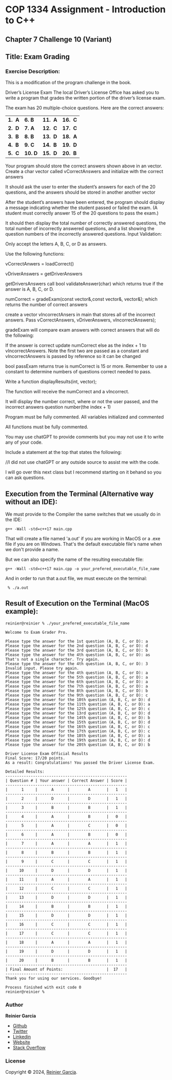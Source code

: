 # COP 1334 Assignment - Introduction to C++

## Chapter 7 Challenge 10 (Variant)

## Title: Exam Grading

### Exercise Description:

This is a modification of the program challenge in the book.

Driver’s License Exam The local Driver’s License Office has asked you to write a program that grades the written portion of the driver’s license exam.

The exam has 20 multiple-choice questions. Here are the correct answers:

|           |           |            |            |
|-----------|-----------|------------|------------|
| **1.  A** | **6. B**  | **11.  A** | **16.  C** |
| **2.  D** | **7. A**  | **12.  C** | **17.  C** |
| **3.  B** | **8. B**  | **13.  D** | **18.  A** |
| **4.  B** | **9. C**  | **14.  B** | **19.  D** |
| **5.  C** | **10. D** | **15.  D** | **20.  B** |

Your program should store the correct answers shown above in an vector. Create a char vector called vCorrectAnswers and initialize with the correct answers

It should ask the user to enter the student’s answers for each of the 20 questions, and the answers should be stored in another another vector<char>

After the student’s answers have been entered, the program should display a message indicating whether the student passed or failed the exam. (A student must correctly answer 15 of the 20 questions to pass the exam.)

It should then display the total number of correctly answered questions, the total number of incorrectly answered questions, and a list showing the question numbers of the incorrectly answered questions. Input Validation:

Only accept the letters A, B, C, or D as answers.

Use the following functions:

vCorrectAnwers = loadCorrect()

vDriverAnswers = getDriverAnswers

getDriversAnswers call bool validateAnswer(char) which returns true if the answer is A, B, C, or D.

numCorrect = gradeExam(const vector<char>&,const vector<char>&, vector<char>&); which returns the number of correct answers

create a vector<char> vIncorrectAnsers in main that stores all of the incorrect answers. Pass vCorrectAnswers, vDriverAnswers, vIncorrectAnswers);

gradeExam will compare exam answers with correct answers that will do the following:

If the answer is correct update numCorrect else as the index + 1 to  vIncorrectAnswers. Note the first two are passed as a constant and vIncorrectAnswers is passed by reference so it can be changed

bool passExam returns true is numCorrect  is 15 or more. Remember to use a constant to determine numbers of questions correct needed to pass.

Write a function displayResults(int, vector<char>);

The function will receive the numCorrect and a vIncorrect.

It will display the number correct, where or not the user passed, and the incorrect answers question number(the index + 1)

Program must be fully commented. All variables initialized and commented

All functions must be fully commented.

You may use chatGPT to provide comments but you may not use it to write any of your code.

Include a statement at the top that states the following:

//I did not use chatGPT or any outside source to assist me with the code.

I will go over this next class but I recommend starting on it behand so you can ask questions.



## Execution from the Terminal (Alternative way without an IDE):

We must provide to the Compiler the same switches that we usually do in the IDE:

```terminal
g++ -Wall -std=c++17 main.cpp
```

That will create a file named 'a.out' if you are working in MacOS or a .exe file if you are on Windows. That's the default executable file's name when we don't provide a name.

But we can also specify the name of the resulting executable file:

```terminal
g++ -Wall -std=c++17 main.cpp -o your_prefered_executable_file_name
```

And in order to run that a.out file, we must execute on the terminal:

```terminal
 % ./a.out
```

## Result of Execution on the Terminal (MacOS example):

```terminal
reinier@reinier % ./your_prefered_executable_file_name

Welcome to Exam Grader Pro.

Please type the answer for the 1st question (A, B, C, or D): a
Please type the answer for the 2nd question (A, B, C, or D): d
Please type the answer for the 3rd question (A, B, C, or D): b
Please type the answer for the 4th question (A, B, C, or D): as
That's not a single character. Try again.
Please type the answer for the 4th question (A, B, C, or D): 3
Invalid input. Please try again.
Please type the answer for the 4th question (A, B, C, or D): a
Please type the answer for the 5th question (A, B, C, or D): a
Please type the answer for the 6th question (A, B, C, or D): a
Please type the answer for the 7th question (A, B, C, or D): a
Please type the answer for the 8th question (A, B, C, or D): b
Please type the answer for the 9th question (A, B, C, or D): c
Please type the answer for the 10th question (A, B, C, or D): d
Please type the answer for the 11th question (A, B, C, or D): a
Please type the answer for the 12th question (A, B, C, or D): c
Please type the answer for the 13rd question (A, B, C, or D): d
Please type the answer for the 14th question (A, B, C, or D): b
Please type the answer for the 15th question (A, B, C, or D): d
Please type the answer for the 16th question (A, B, C, or D): c
Please type the answer for the 17th question (A, B, C, or D): c
Please type the answer for the 18th question (A, B, C, or D): a
Please type the answer for the 19th question (A, B, C, or D): d
Please type the answer for the 20th question (A, B, C, or D): b

Driver License Exam Official Results
Final Score: 17/20 points.
As a result: Congratulations! You passed the Driver License Exam.

Detailed Results: 
-----------------------------------------------------
| Question # | Your answer | Correct Answer | Score |
-----------------------------------------------------
|      1     |      A      |        A       |   1   |
-----------------------------------------------------
|      2     |      D      |        D       |   1   |
-----------------------------------------------------
|      3     |      B      |        B       |   1   |
-----------------------------------------------------
|      4     |      A      |        B       |   0   |
-----------------------------------------------------
|      5     |      A      |        C       |   0   |
-----------------------------------------------------
|      6     |      A      |        B       |   0   |
-----------------------------------------------------
|      7     |      A      |        A       |   1   |
-----------------------------------------------------
|      8     |      B      |        B       |   1   |
-----------------------------------------------------
|      9     |      C      |        C       |   1   |
-----------------------------------------------------
|     10     |      D      |        D       |   1   |
-----------------------------------------------------
|     11     |      A      |        A       |   1   |
-----------------------------------------------------
|     12     |      C      |        C       |   1   |
-----------------------------------------------------
|     13     |      D      |        D       |   1   |
-----------------------------------------------------
|     14     |      B      |        B       |   1   |
-----------------------------------------------------
|     15     |      D      |        D       |   1   |
-----------------------------------------------------
|     16     |      C      |        C       |   1   |
-----------------------------------------------------
|     17     |      C      |        C       |   1   |
-----------------------------------------------------
|     18     |      A      |        A       |   1   |
-----------------------------------------------------
|     19     |      D      |        D       |   1   |
-----------------------------------------------------
|     20     |      B      |        B       |   1   |
-----------------------------------------------------
| Final Amount of Points:                   |  17   |
-----------------------------------------------------
Thank you for using our services. Goodbye!
  
Process finished with exit code 0
reinier@reinier % 
```

### Author

**Reinier Garcia**

* [Github](https://github.com/reymillenium)
* [Twitter](https://twitter.com/ReinierGarciaR)
* [Linkedin](https://www.linkedin.com/in/reiniergarcia/)
* [Website](https://www.reiniergarcia.dev/)
* [Stack Overflow](https://stackoverflow.com/users/9616949/reinier-garcia)

### License

Copyright © 2024, [Reinier Garcia](https://github.com/reymillenium).


